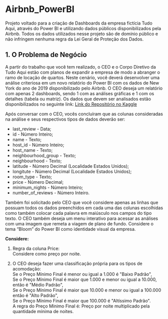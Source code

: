 # Airbnb_PowerBI
Projeto voltado para a criação de Dashboards da empresa fictícia Tudo Aqui, através do Power BI e utilizando dados públicos disponibilizados pela Airbnb. Todos os dados utilizados nesse projeto são de domínio público e não infringem nenhuma regra da Lei Geral de Proteção dos Dados.

## 1. O Problema de Negócio
A partir do trabalho que você tem realizado, o CEO e o Corpo Diretivo da Tudo Aqui estão com planos de expandir a empresa de modo a abranger o ramo de locação de quartos. Neste cenário, você deverá desenvolver uma análise criteriosa em um novo relatório do Power BI com os dados de New York do ano de 2019 disponibilizado pelo Airbnb. O CEO deseja um relatório com apenas 2 dashboards, sendo 1 com as análises gráficas e 1 com os detalhes (tabela ou matriz). Os dados que devem ser analisados estão disponibilizados no seguinte link: [Link do Repositório no Kaggle](https://www.kaggle.com/datasets/dgomonov/new-york-city-airbnb-open-data)

Após conversar com o CEO, vocês concluíram que as colunas consideradas na análise e seus respectivos tipos de dados deverão ser: 

* last_review - Data;
* id - Número Inteiro;
* name - Texto;
* host_id - Número Inteiro;
* host_name - Texto;
* neighbourhood_group - Texto;
* neighbourhood - Texto;
* latitude - Número Decimal Localidade Estados Unidos);
* longitute - Número Decimal Localidade Estados Unidos);
* room_type - Texto;
* price - Número Decimal;
* minimum_nights - Número Inteiro;
* number_of_reviews - Número Inteiro.

Também foi solicitado pelo CEO que você considere apenas as linhas que possuam todos os dados preenchidos em cada uma das colunas escolhidas como também colocar cada palavra em maiúsculo nos campos do tipo texto. O CEO também deseja um menu interativo para acessar as análises com uma imagem que remeta a viagem de plano de fundo. Considere o tema “Bloomˮ do Power BI como identidade visual da empresa.

**Considere:** 
1) Regra da coluna Price:  
Considere como preço por noite.

2) O CEO deseja fazer uma classificação própria para os tipos de 
acomodação:  
Se o Preço Mínimo Final é menor ou igual a 1.000 é "Baixo Padrão",  
Se o Preço Mínimo Final é maior que 1.000 e menor ou igual a 10.000, então é "Médio Padrão",  
Se o Preço Mínimo Final é maior que 10.000 e menor ou igual a 100.000 então é "Alto Padrão",  
Se o Preço Mínimo Final é maior que 100.000 é "Altíssimo Padrão".  
A regra do Preço Mínimo Final é: Preço por noite multiplicado pela quantidade mínima de noites.
